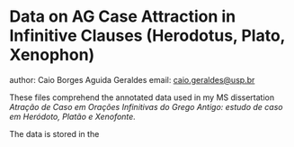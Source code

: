 <!-- --- -->
<!-- author: Caio Borges Aguida Geraldes -->
<!-- title: Data on AG Case Attraction in Infinitive Clauses (Herodotus, Plato, Xenophon) -->
<!-- --- -->

# Data on AG Case Attraction in Infinitive Clauses (Herodotus, Plato, Xenophon)
author: Caio Borges Aguida Geraldes
email: <caio.geraldes@usp.br> 

These files comprehend the annotated data used in my MS dissertation *Atração de Caso em Orações Infinitivas do Grego Antigo: estudo de caso em Heródoto, Platão e Xenofonte.*

The data is stored in the 
